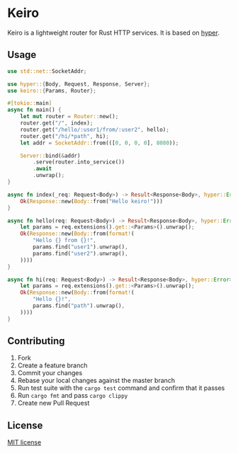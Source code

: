 # Keiro
Keiro is a lightweight router for Rust HTTP services. It is based on [hyper](https://github.com/hyperium/hyper).

## Usage
```rust
use std::net::SocketAddr;

use hyper::{Body, Request, Response, Server};
use keiro::{Params, Router};

#[tokio::main]
async fn main() {
    let mut router = Router::new();
    router.get("/", index);
    router.get("/hello/:user1/from/:user2", hello);
    router.get("/hi/*path", hi);
    let addr = SocketAddr::from(([0, 0, 0, 0], 8080));

    Server::bind(&addr)
        .serve(router.into_service())
        .await
        .unwrap();
}

async fn index(_req: Request<Body>) -> Result<Response<Body>, hyper::Error> {
    Ok(Response::new(Body::from("Hello keiro!")))
}

async fn hello(req: Request<Body>) -> Result<Response<Body>, hyper::Error> {
    let params = req.extensions().get::<Params>().unwrap();
    Ok(Response::new(Body::from(format!(
        "Hello {} from {}!",
        params.find("user1").unwrap(),
        params.find("user2").unwrap(),
    ))))
}

async fn hi(req: Request<Body>) -> Result<Response<Body>, hyper::Error> {
    let params = req.extensions().get::<Params>().unwrap();
    Ok(Response::new(Body::from(format!(
        "Hello {}!",
        params.find("path").unwrap(),
    ))))
}
```

## Contributing
1. Fork
2. Create a feature branch
3. Commit your changes
4. Rebase your local changes against the master branch
5. Run test suite with the `cargo test` command and confirm that it passes
6. Run `cargo fmt` and pass `cargo clippy`
7. Create new Pull Request

## License
[MIT license](LICENSE)
